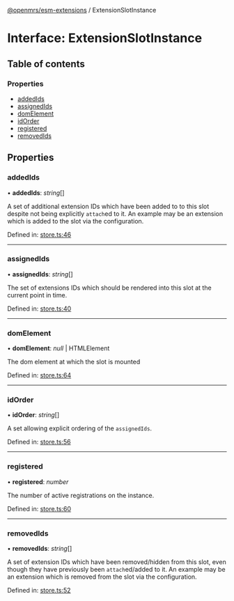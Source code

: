 [@openmrs/esm-extensions](../API.md) / ExtensionSlotInstance

# Interface: ExtensionSlotInstance

## Table of contents

### Properties

- [addedIds](extensionslotinstance.md#addedids)
- [assignedIds](extensionslotinstance.md#assignedids)
- [domElement](extensionslotinstance.md#domelement)
- [idOrder](extensionslotinstance.md#idorder)
- [registered](extensionslotinstance.md#registered)
- [removedIds](extensionslotinstance.md#removedids)

## Properties

### addedIds

• **addedIds**: *string*[]

A set of additional extension IDs which have been added to to this slot despite not being
explicitly `attach`ed to it.
An example may be an extension which is added to the slot via the configuration.

Defined in: [store.ts:46](https://github.com/openmrs/openmrs-esm-core/blob/master/packages/esm-extensions/src/store.ts#L46)

___

### assignedIds

• **assignedIds**: *string*[]

The set of extensions IDs which should be rendered into this slot at the current point in time.

Defined in: [store.ts:40](https://github.com/openmrs/openmrs-esm-core/blob/master/packages/esm-extensions/src/store.ts#L40)

___

### domElement

• **domElement**: *null* \| HTMLElement

The dom element at which the slot is mounted

Defined in: [store.ts:64](https://github.com/openmrs/openmrs-esm-core/blob/master/packages/esm-extensions/src/store.ts#L64)

___

### idOrder

• **idOrder**: *string*[]

A set allowing explicit ordering of the `assignedIds`.

Defined in: [store.ts:56](https://github.com/openmrs/openmrs-esm-core/blob/master/packages/esm-extensions/src/store.ts#L56)

___

### registered

• **registered**: *number*

The number of active registrations on the instance.

Defined in: [store.ts:60](https://github.com/openmrs/openmrs-esm-core/blob/master/packages/esm-extensions/src/store.ts#L60)

___

### removedIds

• **removedIds**: *string*[]

A set of extension IDs which have been removed/hidden from this slot, even though they have
previously been `attach`ed/added to it.
An example may be an extension which is removed from the slot via the configuration.

Defined in: [store.ts:52](https://github.com/openmrs/openmrs-esm-core/blob/master/packages/esm-extensions/src/store.ts#L52)
